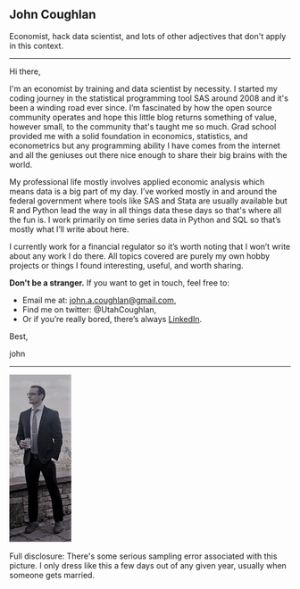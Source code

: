 <!--
.. title: About
.. slug: about
.. date: 2019-01-23 16:29:49 UTC-05:00
.. tags: 
.. category: 
.. link: 
.. description: 
.. type: text
-->

## John Coughlan
Economist, hack data scientist, and lots of other adjectives that don't apply in this context. 

-----  

Hi there, 

I'm an economist by training and data scientist by necessity. I started my coding journey in the statistical programming tool SAS around 2008 and it's been a winding road ever since. I’m fascinated by how the open source community operates and hope this little blog returns something of value, however small, to the community that's taught me so much. Grad school provided me with a solid foundation in economics, statistics, and econometrics but any programming ability I have comes from the internet and all the geniuses out there nice enough to share their big brains with the world. 

My professional life mostly involves applied economic analysis which means data is a big part of my day. I’ve worked mostly in and around the federal government where tools like SAS and Stata are usually available but R and Python lead the way in all things data these days so that's where all the fun is. I work primarily on time series data in Python and SQL so that’s mostly what I’ll write about here. 

I currently work for a financial regulator so it’s worth noting that I won’t write about any work I do there. All topics covered are purely my own hobby projects or things I found interesting, useful, and worth sharing. 

**Don't be a stranger.** If you want to get in touch, feel free to: 

* Email me at: <a href = "mailto: john.a.coughlan@gmail.com">john.a.coughlan@gmail.com,</a> 
* Find me on twitter: @UtahCoughlan, 
* Or if you’re really bored, there’s always [LinkedIn](https://linkedin.com/in/john-coughlan-0999746). 

Best, 

john

----- 


<img src="/about_image/me_bw.jpg" height="300">


Full disclosure: There's some serious sampling error associated with this picture. I only dress like this a few days out of any given year, usually when someone gets married. 

